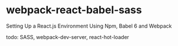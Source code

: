 # webpack-react-babel-sass
Setting Up a React.js Environment Using Npm, Babel 6 and Webpack

todo: SASS, webpack-dev-server, react-hot-loader
